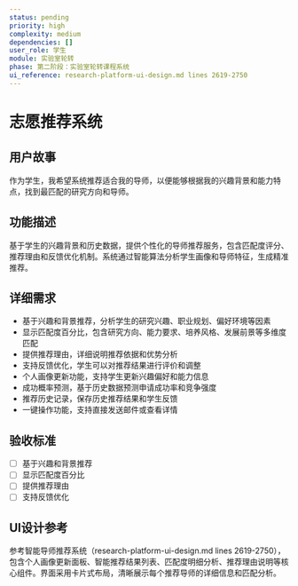 ```yaml
---
status: pending
priority: high
complexity: medium
dependencies: []
user_role: 学生
module: 实验室轮转
phase: 第二阶段：实验室轮转课程系统
ui_reference: research-platform-ui-design.md lines 2619-2750
---
```


# 志愿推荐系统

## 用户故事
作为学生，我希望系统推荐适合我的导师，以便能够根据我的兴趣背景和能力特点，找到最匹配的研究方向和导师。

## 功能描述
基于学生的兴趣背景和历史数据，提供个性化的导师推荐服务，包含匹配度评分、推荐理由和反馈优化机制。系统通过智能算法分析学生画像和导师特征，生成精准推荐。

## 详细需求
- 基于兴趣和背景推荐，分析学生的研究兴趣、职业规划、偏好环境等因素
- 显示匹配度百分比，包含研究方向、能力要求、培养风格、发展前景等多维度匹配
- 提供推荐理由，详细说明推荐依据和优势分析
- 支持反馈优化，学生可以对推荐结果进行评价和调整
- 个人画像更新功能，支持学生更新兴趣偏好和能力信息
- 成功概率预测，基于历史数据预测申请成功率和竞争强度
- 推荐历史记录，保存历史推荐结果和学生反馈
- 一键操作功能，支持直接发送邮件或查看详情

## 验收标准
- [ ] 基于兴趣和背景推荐
- [ ] 显示匹配度百分比
- [ ] 提供推荐理由
- [ ] 支持反馈优化

## UI设计参考
参考智能导师推荐系统（research-platform-ui-design.md lines 2619-2750），包含个人画像更新面板、智能推荐结果列表、匹配度明细分析、推荐理由说明等核心组件。界面采用卡片式布局，清晰展示每个推荐导师的详细信息和匹配分析。